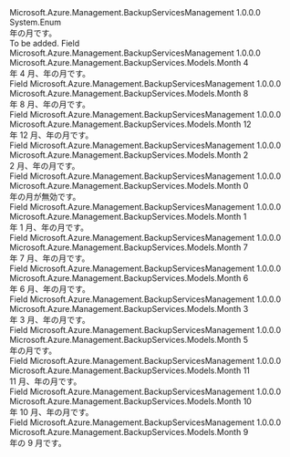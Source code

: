 <Type Name="Month" FullName="Microsoft.Azure.Management.BackupServices.Models.Month">
  <TypeSignature Language="C#" Value="public enum Month" />
  <TypeSignature Language="ILAsm" Value=".class public auto ansi sealed Month extends System.Enum" />
  <TypeSignature Language="DocId" Value="T:Microsoft.Azure.Management.BackupServices.Models.Month" />
  <TypeSignature Language="VB.NET" Value="Public Enum Month" />
  <TypeSignature Language="F#" Value="type Month = " />
  <AssemblyInfo>
    <AssemblyName>Microsoft.Azure.Management.BackupServicesManagement</AssemblyName>
    <AssemblyVersion>1.0.0.0</AssemblyVersion>
  </AssemblyInfo>
  <Base>
    <BaseTypeName>System.Enum</BaseTypeName>
  </Base>
  <Docs>
    <summary>
            年の月です。
            </summary>
    <remarks>To be added.</remarks>
  </Docs>
  <Members>
    <Member MemberName="April">
      <MemberSignature Language="C#" Value="April" />
      <MemberSignature Language="ILAsm" Value=".field public static literal valuetype Microsoft.Azure.Management.BackupServices.Models.Month April = int32(4)" />
      <MemberSignature Language="DocId" Value="F:Microsoft.Azure.Management.BackupServices.Models.Month.April" />
      <MemberSignature Language="VB.NET" Value="April" />
      <MemberSignature Language="F#" Value="April = 4" Usage="Microsoft.Azure.Management.BackupServices.Models.Month.April" />
      <MemberType>Field</MemberType>
      <AssemblyInfo>
        <AssemblyName>Microsoft.Azure.Management.BackupServicesManagement</AssemblyName>
        <AssemblyVersion>1.0.0.0</AssemblyVersion>
      </AssemblyInfo>
      <ReturnValue>
        <ReturnType>Microsoft.Azure.Management.BackupServices.Models.Month</ReturnType>
      </ReturnValue>
      <MemberValue>4</MemberValue>
      <Docs>
        <summary>
            年 4 月、年の月です。
            </summary>
      </Docs>
    </Member>
    <Member MemberName="August">
      <MemberSignature Language="C#" Value="August" />
      <MemberSignature Language="ILAsm" Value=".field public static literal valuetype Microsoft.Azure.Management.BackupServices.Models.Month August = int32(8)" />
      <MemberSignature Language="DocId" Value="F:Microsoft.Azure.Management.BackupServices.Models.Month.August" />
      <MemberSignature Language="VB.NET" Value="August" />
      <MemberSignature Language="F#" Value="August = 8" Usage="Microsoft.Azure.Management.BackupServices.Models.Month.August" />
      <MemberType>Field</MemberType>
      <AssemblyInfo>
        <AssemblyName>Microsoft.Azure.Management.BackupServicesManagement</AssemblyName>
        <AssemblyVersion>1.0.0.0</AssemblyVersion>
      </AssemblyInfo>
      <ReturnValue>
        <ReturnType>Microsoft.Azure.Management.BackupServices.Models.Month</ReturnType>
      </ReturnValue>
      <MemberValue>8</MemberValue>
      <Docs>
        <summary>
            年 8 月、年の月です。
            </summary>
      </Docs>
    </Member>
    <Member MemberName="December">
      <MemberSignature Language="C#" Value="December" />
      <MemberSignature Language="ILAsm" Value=".field public static literal valuetype Microsoft.Azure.Management.BackupServices.Models.Month December = int32(12)" />
      <MemberSignature Language="DocId" Value="F:Microsoft.Azure.Management.BackupServices.Models.Month.December" />
      <MemberSignature Language="VB.NET" Value="December" />
      <MemberSignature Language="F#" Value="December = 12" Usage="Microsoft.Azure.Management.BackupServices.Models.Month.December" />
      <MemberType>Field</MemberType>
      <AssemblyInfo>
        <AssemblyName>Microsoft.Azure.Management.BackupServicesManagement</AssemblyName>
        <AssemblyVersion>1.0.0.0</AssemblyVersion>
      </AssemblyInfo>
      <ReturnValue>
        <ReturnType>Microsoft.Azure.Management.BackupServices.Models.Month</ReturnType>
      </ReturnValue>
      <MemberValue>12</MemberValue>
      <Docs>
        <summary>
            年 12 月、年の月です。
            </summary>
      </Docs>
    </Member>
    <Member MemberName="February">
      <MemberSignature Language="C#" Value="February" />
      <MemberSignature Language="ILAsm" Value=".field public static literal valuetype Microsoft.Azure.Management.BackupServices.Models.Month February = int32(2)" />
      <MemberSignature Language="DocId" Value="F:Microsoft.Azure.Management.BackupServices.Models.Month.February" />
      <MemberSignature Language="VB.NET" Value="February" />
      <MemberSignature Language="F#" Value="February = 2" Usage="Microsoft.Azure.Management.BackupServices.Models.Month.February" />
      <MemberType>Field</MemberType>
      <AssemblyInfo>
        <AssemblyName>Microsoft.Azure.Management.BackupServicesManagement</AssemblyName>
        <AssemblyVersion>1.0.0.0</AssemblyVersion>
      </AssemblyInfo>
      <ReturnValue>
        <ReturnType>Microsoft.Azure.Management.BackupServices.Models.Month</ReturnType>
      </ReturnValue>
      <MemberValue>2</MemberValue>
      <Docs>
        <summary>
            2 月、年の月です。
            </summary>
      </Docs>
    </Member>
    <Member MemberName="Invalid">
      <MemberSignature Language="C#" Value="Invalid" />
      <MemberSignature Language="ILAsm" Value=".field public static literal valuetype Microsoft.Azure.Management.BackupServices.Models.Month Invalid = int32(0)" />
      <MemberSignature Language="DocId" Value="F:Microsoft.Azure.Management.BackupServices.Models.Month.Invalid" />
      <MemberSignature Language="VB.NET" Value="Invalid" />
      <MemberSignature Language="F#" Value="Invalid = 0" Usage="Microsoft.Azure.Management.BackupServices.Models.Month.Invalid" />
      <MemberType>Field</MemberType>
      <AssemblyInfo>
        <AssemblyName>Microsoft.Azure.Management.BackupServicesManagement</AssemblyName>
        <AssemblyVersion>1.0.0.0</AssemblyVersion>
      </AssemblyInfo>
      <ReturnValue>
        <ReturnType>Microsoft.Azure.Management.BackupServices.Models.Month</ReturnType>
      </ReturnValue>
      <MemberValue>0</MemberValue>
      <Docs>
        <summary>
            年の月が無効です。
            </summary>
      </Docs>
    </Member>
    <Member MemberName="January">
      <MemberSignature Language="C#" Value="January" />
      <MemberSignature Language="ILAsm" Value=".field public static literal valuetype Microsoft.Azure.Management.BackupServices.Models.Month January = int32(1)" />
      <MemberSignature Language="DocId" Value="F:Microsoft.Azure.Management.BackupServices.Models.Month.January" />
      <MemberSignature Language="VB.NET" Value="January" />
      <MemberSignature Language="F#" Value="January = 1" Usage="Microsoft.Azure.Management.BackupServices.Models.Month.January" />
      <MemberType>Field</MemberType>
      <AssemblyInfo>
        <AssemblyName>Microsoft.Azure.Management.BackupServicesManagement</AssemblyName>
        <AssemblyVersion>1.0.0.0</AssemblyVersion>
      </AssemblyInfo>
      <ReturnValue>
        <ReturnType>Microsoft.Azure.Management.BackupServices.Models.Month</ReturnType>
      </ReturnValue>
      <MemberValue>1</MemberValue>
      <Docs>
        <summary>
            年 1 月、年の月です。
            </summary>
      </Docs>
    </Member>
    <Member MemberName="July">
      <MemberSignature Language="C#" Value="July" />
      <MemberSignature Language="ILAsm" Value=".field public static literal valuetype Microsoft.Azure.Management.BackupServices.Models.Month July = int32(7)" />
      <MemberSignature Language="DocId" Value="F:Microsoft.Azure.Management.BackupServices.Models.Month.July" />
      <MemberSignature Language="VB.NET" Value="July" />
      <MemberSignature Language="F#" Value="July = 7" Usage="Microsoft.Azure.Management.BackupServices.Models.Month.July" />
      <MemberType>Field</MemberType>
      <AssemblyInfo>
        <AssemblyName>Microsoft.Azure.Management.BackupServicesManagement</AssemblyName>
        <AssemblyVersion>1.0.0.0</AssemblyVersion>
      </AssemblyInfo>
      <ReturnValue>
        <ReturnType>Microsoft.Azure.Management.BackupServices.Models.Month</ReturnType>
      </ReturnValue>
      <MemberValue>7</MemberValue>
      <Docs>
        <summary>
            年 7 月、年の月です。
            </summary>
      </Docs>
    </Member>
    <Member MemberName="June">
      <MemberSignature Language="C#" Value="June" />
      <MemberSignature Language="ILAsm" Value=".field public static literal valuetype Microsoft.Azure.Management.BackupServices.Models.Month June = int32(6)" />
      <MemberSignature Language="DocId" Value="F:Microsoft.Azure.Management.BackupServices.Models.Month.June" />
      <MemberSignature Language="VB.NET" Value="June" />
      <MemberSignature Language="F#" Value="June = 6" Usage="Microsoft.Azure.Management.BackupServices.Models.Month.June" />
      <MemberType>Field</MemberType>
      <AssemblyInfo>
        <AssemblyName>Microsoft.Azure.Management.BackupServicesManagement</AssemblyName>
        <AssemblyVersion>1.0.0.0</AssemblyVersion>
      </AssemblyInfo>
      <ReturnValue>
        <ReturnType>Microsoft.Azure.Management.BackupServices.Models.Month</ReturnType>
      </ReturnValue>
      <MemberValue>6</MemberValue>
      <Docs>
        <summary>
            年 6 月、年の月です。
            </summary>
      </Docs>
    </Member>
    <Member MemberName="March">
      <MemberSignature Language="C#" Value="March" />
      <MemberSignature Language="ILAsm" Value=".field public static literal valuetype Microsoft.Azure.Management.BackupServices.Models.Month March = int32(3)" />
      <MemberSignature Language="DocId" Value="F:Microsoft.Azure.Management.BackupServices.Models.Month.March" />
      <MemberSignature Language="VB.NET" Value="March" />
      <MemberSignature Language="F#" Value="March = 3" Usage="Microsoft.Azure.Management.BackupServices.Models.Month.March" />
      <MemberType>Field</MemberType>
      <AssemblyInfo>
        <AssemblyName>Microsoft.Azure.Management.BackupServicesManagement</AssemblyName>
        <AssemblyVersion>1.0.0.0</AssemblyVersion>
      </AssemblyInfo>
      <ReturnValue>
        <ReturnType>Microsoft.Azure.Management.BackupServices.Models.Month</ReturnType>
      </ReturnValue>
      <MemberValue>3</MemberValue>
      <Docs>
        <summary>
            年 3 月、年の月です。
            </summary>
      </Docs>
    </Member>
    <Member MemberName="May">
      <MemberSignature Language="C#" Value="May" />
      <MemberSignature Language="ILAsm" Value=".field public static literal valuetype Microsoft.Azure.Management.BackupServices.Models.Month May = int32(5)" />
      <MemberSignature Language="DocId" Value="F:Microsoft.Azure.Management.BackupServices.Models.Month.May" />
      <MemberSignature Language="VB.NET" Value="May" />
      <MemberSignature Language="F#" Value="May = 5" Usage="Microsoft.Azure.Management.BackupServices.Models.Month.May" />
      <MemberType>Field</MemberType>
      <AssemblyInfo>
        <AssemblyName>Microsoft.Azure.Management.BackupServicesManagement</AssemblyName>
        <AssemblyVersion>1.0.0.0</AssemblyVersion>
      </AssemblyInfo>
      <ReturnValue>
        <ReturnType>Microsoft.Azure.Management.BackupServices.Models.Month</ReturnType>
      </ReturnValue>
      <MemberValue>5</MemberValue>
      <Docs>
        <summary>
            年の月です。
            </summary>
      </Docs>
    </Member>
    <Member MemberName="November">
      <MemberSignature Language="C#" Value="November" />
      <MemberSignature Language="ILAsm" Value=".field public static literal valuetype Microsoft.Azure.Management.BackupServices.Models.Month November = int32(11)" />
      <MemberSignature Language="DocId" Value="F:Microsoft.Azure.Management.BackupServices.Models.Month.November" />
      <MemberSignature Language="VB.NET" Value="November" />
      <MemberSignature Language="F#" Value="November = 11" Usage="Microsoft.Azure.Management.BackupServices.Models.Month.November" />
      <MemberType>Field</MemberType>
      <AssemblyInfo>
        <AssemblyName>Microsoft.Azure.Management.BackupServicesManagement</AssemblyName>
        <AssemblyVersion>1.0.0.0</AssemblyVersion>
      </AssemblyInfo>
      <ReturnValue>
        <ReturnType>Microsoft.Azure.Management.BackupServices.Models.Month</ReturnType>
      </ReturnValue>
      <MemberValue>11</MemberValue>
      <Docs>
        <summary>
            11 月、年の月です。
            </summary>
      </Docs>
    </Member>
    <Member MemberName="October">
      <MemberSignature Language="C#" Value="October" />
      <MemberSignature Language="ILAsm" Value=".field public static literal valuetype Microsoft.Azure.Management.BackupServices.Models.Month October = int32(10)" />
      <MemberSignature Language="DocId" Value="F:Microsoft.Azure.Management.BackupServices.Models.Month.October" />
      <MemberSignature Language="VB.NET" Value="October" />
      <MemberSignature Language="F#" Value="October = 10" Usage="Microsoft.Azure.Management.BackupServices.Models.Month.October" />
      <MemberType>Field</MemberType>
      <AssemblyInfo>
        <AssemblyName>Microsoft.Azure.Management.BackupServicesManagement</AssemblyName>
        <AssemblyVersion>1.0.0.0</AssemblyVersion>
      </AssemblyInfo>
      <ReturnValue>
        <ReturnType>Microsoft.Azure.Management.BackupServices.Models.Month</ReturnType>
      </ReturnValue>
      <MemberValue>10</MemberValue>
      <Docs>
        <summary>
            年 10 月、年の月です。
            </summary>
      </Docs>
    </Member>
    <Member MemberName="September">
      <MemberSignature Language="C#" Value="September" />
      <MemberSignature Language="ILAsm" Value=".field public static literal valuetype Microsoft.Azure.Management.BackupServices.Models.Month September = int32(9)" />
      <MemberSignature Language="DocId" Value="F:Microsoft.Azure.Management.BackupServices.Models.Month.September" />
      <MemberSignature Language="VB.NET" Value="September" />
      <MemberSignature Language="F#" Value="September = 9" Usage="Microsoft.Azure.Management.BackupServices.Models.Month.September" />
      <MemberType>Field</MemberType>
      <AssemblyInfo>
        <AssemblyName>Microsoft.Azure.Management.BackupServicesManagement</AssemblyName>
        <AssemblyVersion>1.0.0.0</AssemblyVersion>
      </AssemblyInfo>
      <ReturnValue>
        <ReturnType>Microsoft.Azure.Management.BackupServices.Models.Month</ReturnType>
      </ReturnValue>
      <MemberValue>9</MemberValue>
      <Docs>
        <summary>
            年の 9 月です。
            </summary>
      </Docs>
    </Member>
  </Members>
</Type>